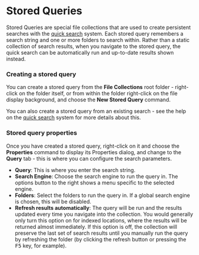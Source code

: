 # Stored Queries

Stored Queries are special file collections that are used to create persistent searches with the [quick search](../../searching_and_filtering/windows_search.md) system. Each stored query remembers a search string and one or more folders to search within. Rather than a static collection of search results, when you navigate to the stored query, the quick search can be automatically run and up-to-date results shown instead.

### Creating a stored query

You can create a stored query from the **File Collections** root folder - right-click on the folder itself, or from within the folder right-click on the file display background, and choose the **New Stored Query** command.

You can also create a stored query from an existing search - see the help on the [quick search](../../searching_and_filtering/windows_search.md) system for more details about this.

### Stored query properties

Once you have created a stored query, right-click on it and choose the **Properties** command to display its Properties dialog, and change to the **Query** tab - this is where you can configure the search parameters.

- **Query**: This is where you enter the search string.
- **Search Engine**: Choose the search engine to run the query in. The options button to the right shows a menu specific to the selected engine.
- **Folders**: Select the folders to run the query in. If a global search engine is chosen, this will be disabled.
- **Refresh results automatically**: The query will be run and the results updated every time you navigate into the collection. You would generally only turn this option on for indexed locations, where the results will be returned almost immediately. If this option is off, the collection will preserve the last set of search results until you manually run the query by refreshing the folder (by clicking the refresh button or pressing the <kbd>F5</kbd> key, for example).
